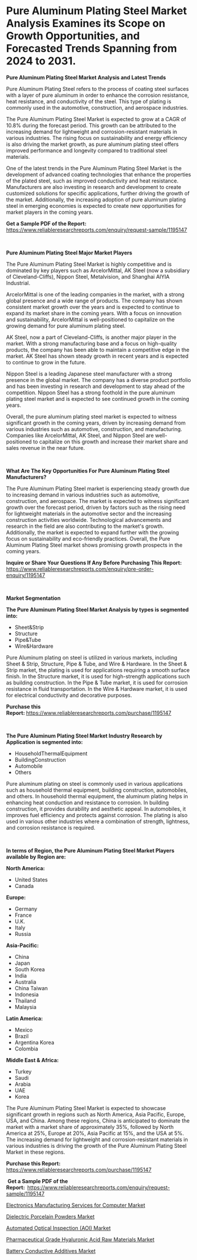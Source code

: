 <p><h1>Pure Aluminum Plating Steel Market Analysis Examines its Scope on Growth Opportunities, and Forecasted Trends Spanning from 2024 to 2031.</h1></p><p><strong>Pure Aluminum Plating Steel Market Analysis and Latest Trends</strong></p>
<p><p>Pure Aluminum Plating Steel refers to the process of coating steel surfaces with a layer of pure aluminum in order to enhance the corrosion resistance, heat resistance, and conductivity of the steel. This type of plating is commonly used in the automotive, construction, and aerospace industries.</p><p>The Pure Aluminum Plating Steel Market is expected to grow at a CAGR of 10.8% during the forecast period. This growth can be attributed to the increasing demand for lightweight and corrosion-resistant materials in various industries. The rising focus on sustainability and energy efficiency is also driving the market growth, as pure aluminum plating steel offers improved performance and longevity compared to traditional steel materials.</p><p>One of the latest trends in the Pure Aluminum Plating Steel Market is the development of advanced coating technologies that enhance the properties of the plated steel, such as improved conductivity and heat resistance. Manufacturers are also investing in research and development to create customized solutions for specific applications, further driving the growth of the market. Additionally, the increasing adoption of pure aluminum plating steel in emerging economies is expected to create new opportunities for market players in the coming years.</p></p>
<p><strong>Get a Sample PDF of the Report:&nbsp;</strong> <a href="https://www.reliableresearchreports.com/enquiry/request-sample/1195147">https://www.reliableresearchreports.com/enquiry/request-sample/1195147</a></p>
<p>&nbsp;</p>
<p><strong>Pure Aluminum Plating Steel Major Market Players</strong></p>
<p><p>The Pure Aluminum Plating Steel Market is highly competitive and is dominated by key players such as ArcelorMittal, AK Steel (now a subsidiary of Cleveland-Cliffs), Nippon Steel, Metalvision, and Shanghai AIYIA Industrial. </p><p>ArcelorMittal is one of the leading companies in the market, with a strong global presence and a wide range of products. The company has shown consistent market growth over the years and is expected to continue to expand its market share in the coming years. With a focus on innovation and sustainability, ArcelorMittal is well-positioned to capitalize on the growing demand for pure aluminum plating steel.</p><p>AK Steel, now a part of Cleveland-Cliffs, is another major player in the market. With a strong manufacturing base and a focus on high-quality products, the company has been able to maintain a competitive edge in the market. AK Steel has shown steady growth in recent years and is expected to continue to grow in the future.</p><p>Nippon Steel is a leading Japanese steel manufacturer with a strong presence in the global market. The company has a diverse product portfolio and has been investing in research and development to stay ahead of the competition. Nippon Steel has a strong foothold in the pure aluminum plating steel market and is expected to see continued growth in the coming years.</p><p>Overall, the pure aluminum plating steel market is expected to witness significant growth in the coming years, driven by increasing demand from various industries such as automotive, construction, and manufacturing. Companies like ArcelorMittal, AK Steel, and Nippon Steel are well-positioned to capitalize on this growth and increase their market share and sales revenue in the near future.</p></p>
<p>&nbsp;</p>
<p><strong>What Are The Key Opportunities For Pure Aluminum Plating Steel Manufacturers?</strong></p>
<p><p>The Pure Aluminum Plating Steel market is experiencing steady growth due to increasing demand in various industries such as automotive, construction, and aerospace. The market is expected to witness significant growth over the forecast period, driven by factors such as the rising need for lightweight materials in the automotive sector and the increasing construction activities worldwide. Technological advancements and research in the field are also contributing to the market's growth. Additionally, the market is expected to expand further with the growing focus on sustainability and eco-friendly practices. Overall, the Pure Aluminum Plating Steel market shows promising growth prospects in the coming years.</p></p>
<p><strong>Inquire or Share Your Questions If Any Before Purchasing This Report:</strong> <a href="https://www.reliableresearchreports.com/enquiry/pre-order-enquiry/1195147">https://www.reliableresearchreports.com/enquiry/pre-order-enquiry/1195147</a></p>
<p>&nbsp;</p>
<p><strong>Market Segmentation</strong></p>
<p><strong>The Pure Aluminum Plating Steel Market Analysis by types is segmented into:</strong></p>
<p><ul><li>Sheet&Strip</li><li>Structure</li><li>Pipe&Tube</li><li>Wire&Hardware</li></ul></p>
<p><p>Pure Aluminum plating on steel is utilized in various markets, including Sheet & Strip, Structure, Pipe & Tube, and Wire & Hardware. In the Sheet & Strip market, the plating is used for applications requiring a smooth surface finish. In the Structure market, it is used for high-strength applications such as building construction. In the Pipe & Tube market, it is used for corrosion resistance in fluid transportation. In the Wire & Hardware market, it is used for electrical conductivity and decorative purposes.</p></p>
<p><strong>Purchase this Report:&nbsp;</strong><a href="https://www.reliableresearchreports.com/purchase/1195147">https://www.reliableresearchreports.com/purchase/1195147</a></p>
<p>&nbsp;</p>
<p><strong>The Pure Aluminum Plating Steel Market Industry Research by Application is segmented into:</strong></p>
<p><ul><li>HouseholdThermalEquipment</li><li>BuildingConstruction</li><li>Automobile</li><li>Others</li></ul></p>
<p><p>Pure aluminum plating on steel is commonly used in various applications such as household thermal equipment, building construction, automobiles, and others. In household thermal equipment, the aluminum plating helps in enhancing heat conduction and resistance to corrosion. In building construction, it provides durability and aesthetic appeal. In automobiles, it improves fuel efficiency and protects against corrosion. The plating is also used in various other industries where a combination of strength, lightness, and corrosion resistance is required.</p></p>
<p>&nbsp;</p>
<p><strong>In terms of Region, the Pure Aluminum Plating Steel Market Players available by Region are:</strong></p>
<p>
    <p> <strong> North America: </strong>
        <ul>
            <li>United States</li>
            <li>Canada</li>
        </ul>
        </p> 
    <p> <strong> Europe: </strong>
        <ul>
            <li>Germany</li>
            <li>France</li>
            <li>U.K.</li>
            <li>Italy</li>
            <li>Russia</li>
        </ul>
        </p> 
    <p> <strong> Asia-Pacific: </strong>
        <ul>
            <li>China</li>
            <li>Japan</li>
            <li>South Korea</li>
            <li>India</li>
            <li>Australia</li>
            <li>China Taiwan</li>
            <li>Indonesia</li>
            <li>Thailand</li>
            <li>Malaysia</li>
        </ul>
        </p> 
    <p> <strong> Latin America: </strong>
        <ul>
            <li>Mexico</li>
            <li>Brazil</li>
            <li>Argentina Korea</li>
            <li>Colombia</li>
        </ul>
        </p> 
    <p> <strong> Middle East & Africa: </strong>
        <ul>
            <li>Turkey</li>
            <li>Saudi</li>
            <li>Arabia</li>
            <li>UAE</li>
            <li>Korea</li>
        </ul>
    </p>
    </p>
<p><p>The Pure Aluminum Plating Steel Market is expected to showcase significant growth in regions such as North America, Asia Pacific, Europe, USA, and China. Among these regions, China is anticipated to dominate the market with a market share of approximately 35%, followed by North America at 25%, Europe at 20%, Asia Pacific at 15%, and the USA at 5%. The increasing demand for lightweight and corrosion-resistant materials in various industries is driving the growth of the Pure Aluminum Plating Steel Market in these regions.</p></p>
<p><strong>Purchase this Report: </strong><a href="https://www.reliableresearchreports.com/purchase/1195147">https://www.reliableresearchreports.com/purchase/1195147</a></p>
<p>&nbsp;<strong>Get a Sample PDF of the Report:&nbsp;&nbsp;</strong><a href="https://www.reliableresearchreports.com/enquiry/request-sample/1195147">https://www.reliableresearchreports.com/enquiry/request-sample/1195147</a></p>
<p><strong></strong></p>
<p><p><a href="https://issuu.com/reportprime-2/docs/electronics-manufacturing-services-for-computer-ma">Electronics Manufacturing Services for Computer Market</a></p><p><a href="https://github.com/rahu1506/Market-Research-Report-List-2/blob/main/dielectric-porcelain-powders-market.md">Dielectric Porcelain Powders Market</a></p><p><a href="https://issuu.com/reportprime-2/docs/automated-optical-inspection-aoi-market-size-2030.">Automated Optical Inspection (AOI) Market</a></p><p><a href="https://github.com/juniordelafrance/Market-Research-Report-List-1/blob/main/pharmaceutical-grade-hyaluronic-acid-raw-materials-market.md">Pharmaceutical Grade Hyaluronic Acid Raw Materials Market</a></p><p><a href="https://github.com/FassouRP/Market-Research-Report-List-3/blob/main/battery-conductive-additives-market.md">Battery Conductive Additives Market</a></p></p>